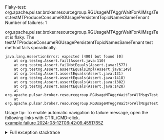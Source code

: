         
Flaky-test: org.apache.pulsar.broker.resourcegroup.RGUsageMTAggrWaitForAllMsgsTest.testMTProduceConsumeRGUsagePersistentTopicNamesSameTenant
Number of failures: 1

org.apache.pulsar.broker.resourcegroup.RGUsageMTAggrWaitForAllMsgsTest is flaky. The testMTProduceConsumeRGUsagePersistentTopicNamesSameTenant test method fails sporadically.

```
java.lang.AssertionError: expected [400] but found [0]
	at org.testng.Assert.fail(Assert.java:110)
	at org.testng.Assert.failNotEquals(Assert.java:1577)
	at org.testng.Assert.assertEqualsImpl(Assert.java:149)
	at org.testng.Assert.assertEquals(Assert.java:131)
	at org.testng.Assert.assertEquals(Assert.java:1418)
	at org.testng.Assert.assertEquals(Assert.java:1382)
	at org.testng.Assert.assertEquals(Assert.java:1428)
	at org.apache.pulsar.broker.resourcegroup.RGUsageMTAggrWaitForAllMsgsTest.testProduceConsumeUsageOnRG(RGUsageMTAggrWaitForAllMsgsTest.java:463)
	at org.apache.pulsar.broker.resourcegroup.RGUsageMTAggrWaitForAllMsgsTest.testMTProduceConsumeRGUsagePersistentTopicNamesSameTenant(RGUsageMTAggrWaitForAllMsgsTest.java:98)
```

Usage tip: To enable automatic navigation to failure message, open the following links with CTRL/CMD-click.  
[example failure 2024-08-12T06:42:09.4551765Z](https://github.com/apache/pulsar/actions/runs/10302636327/job/28636348832#step:9:2059)  


<details>
<summary>Full exception stacktrace</summary>
<code><pre>
java.lang.AssertionError: expected [400] but found [0]
	at org.testng.Assert.fail(Assert.java:110)
	at org.testng.Assert.failNotEquals(Assert.java:1577)
	at org.testng.Assert.assertEqualsImpl(Assert.java:149)
	at org.testng.Assert.assertEquals(Assert.java:131)
	at org.testng.Assert.assertEquals(Assert.java:1418)
	at org.testng.Assert.assertEquals(Assert.java:1382)
	at org.testng.Assert.assertEquals(Assert.java:1428)
	at org.apache.pulsar.broker.resourcegroup.RGUsageMTAggrWaitForAllMsgsTest.testProduceConsumeUsageOnRG(RGUsageMTAggrWaitForAllMsgsTest.java:463)
	at org.apache.pulsar.broker.resourcegroup.RGUsageMTAggrWaitForAllMsgsTest.testMTProduceConsumeRGUsagePersistentTopicNamesSameTenant(RGUsageMTAggrWaitForAllMsgsTest.java:98)
	at java.base/jdk.internal.reflect.NativeMethodAccessorImpl.invoke0(Native Method)
	at java.base/jdk.internal.reflect.NativeMethodAccessorImpl.invoke(NativeMethodAccessorImpl.java:77)
	at java.base/jdk.internal.reflect.DelegatingMethodAccessorImpl.invoke(DelegatingMethodAccessorImpl.java:43)
	at java.base/java.lang.reflect.Method.invoke(Method.java:569)
	at org.testng.internal.invokers.MethodInvocationHelper.invokeMethod(MethodInvocationHelper.java:139)
	at org.testng.internal.invokers.InvokeMethodRunnable.runOne(InvokeMethodRunnable.java:47)
	at org.testng.internal.invokers.InvokeMethodRunnable.call(InvokeMethodRunnable.java:76)
	at org.testng.internal.invokers.InvokeMethodRunnable.call(InvokeMethodRunnable.java:11)
	at java.base/java.util.concurrent.FutureTask.run(FutureTask.java:264)
	at java.base/java.util.concurrent.ThreadPoolExecutor.runWorker(ThreadPoolExecutor.java:1136)
	at java.base/java.util.concurrent.ThreadPoolExecutor$Worker.run(ThreadPoolExecutor.java:635)
	at java.base/java.lang.Thread.run(Thread.java:840)

</pre></code>
</details>

